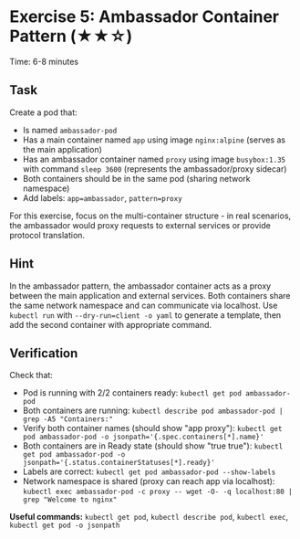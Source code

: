 # Exercise 5: Ambassador Container Pattern (★★☆)

Time: 6-8 minutes

## Task

Create a pod that:

- Is named `ambassador-pod`
- Has a main container named `app` using image `nginx:alpine`
  (serves as the main application)
- Has an ambassador container named `proxy` using image `busybox:1.35` with command `sleep 3600`
  (represents the ambassador/proxy sidecar)
- Both containers should be in the same pod (sharing network namespace)
- Add labels: `app=ambassador`, `pattern=proxy`

For this exercise, focus on the multi-container structure - in real scenarios, the
ambassador would proxy requests to external services or provide protocol translation.

## Hint

In the ambassador pattern, the ambassador container acts as a proxy between the main
application and external services. Both containers share the same network namespace and can
communicate via localhost. Use `kubectl run` with `--dry-run=client -o yaml` to generate a
template, then add the second container with appropriate command.

## Verification

Check that:

- Pod is running with 2/2 containers ready: `kubectl get pod ambassador-pod`
- Both containers are running:
  `kubectl describe pod ambassador-pod | grep -A5 "Containers:"`
- Verify both container names (should show "app proxy"):
  `kubectl get pod ambassador-pod -o jsonpath='{.spec.containers[*].name}'`
- Both containers are in Ready state (should show "true true"):
  `kubectl get pod ambassador-pod -o jsonpath='{.status.containerStatuses[*].ready}'`
- Labels are correct: `kubectl get pod ambassador-pod --show-labels`
- Network namespace is shared (proxy can reach app via localhost):
  `kubectl exec ambassador-pod -c proxy -- wget -O- -q localhost:80 | grep "Welcome to nginx"`

**Useful commands:** `kubectl get pod`, `kubectl describe pod`, `kubectl exec`, `kubectl get pod -o jsonpath`
